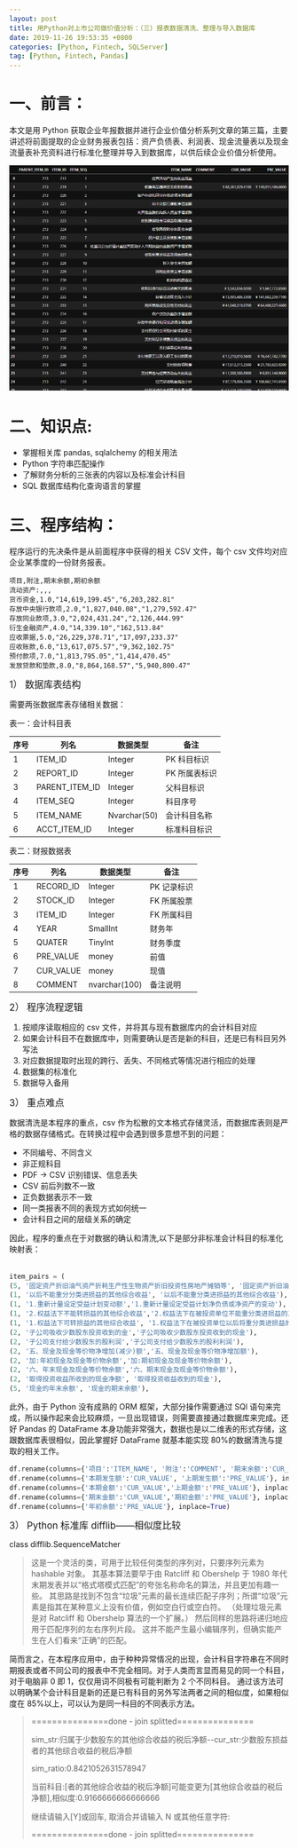 ```yaml
---
layout: post
title: 用Python对上市公司做价值分析：（三）报表数据清洗、整理与导入数据库
date: 2019-11-26 19:53:35 +0800
categories: [Python, Fintech, SQLServer]
tag: [Python, Fintech, Pandas]
---
```


# 一、前言：

本文是用 Python 获取企业年报数据并进行企业价值分析系列文章的第三篇，主要讲述将前面提取的企业财务报表包括：资产负债表、利润表、现金流量表以及现金流量表补充资料进行标准化整理并导入到数据库，以供后续企业价值分析使用。

![财务数据清洗整理](/assets/images/dbtbl.png)

# 二、知识点:

- 掌握相关库 pandas, sqlalchemy 的相关用法
- Python 字符串匹配操作
- 了解财务分析的三张表的内容以及标准会计科目
- SQL 数据库结构化查询语言的掌握

<!--more-->

# 三、程序结构：

程序运行的先决条件是从前面程序中获得的相关 CSV 文件，每个 csv 文件均对应企业某季度的一份财务报表。

```csv
项目,附注,期末余额,期初余额
流动资产:,,,
货币资金,1.0,"14,619,199.45","6,203,282.81"
存放中央银行款项,2.0,"1,827,040.08","1,279,592.47"
存放同业款项,3.0,"2,024,431.24","2,126,444.99"
衍生金融资产,4.0,"14,339.10","162,513.84"
应收票据,5.0,"26,229,378.71","17,097,233.37"
应收账款,6.0,"13,617,075.57","9,362,102.75"
预付款项,7.0,"1,813,795.05","1,414,470.45"
发放贷款和垫款,8.0,"8,864,168.57","5,940,800.47"

```

<big>1） 数据库表结构</big>

需要两张数据库表存储相关数据：

表一：会计科目表

| 序号 | 列名           | 数据类型     | 备注          |
| ---- | -------------- | ------------ | ------------- |
| 1    | ITEM_ID        | Integer      | PK 科目标识   |
| 2    | REPORT_ID      | Integer      | PK 所属表标识 |
| 3    | PARENT_ITEM_ID | Integer      | 父科目标识    |
| 4    | ITEM_SEQ       | Integer      | 科目序号      |
| 5    | ITEM_NAME      | Nvarchar(50) | 会计科目名称  |
| 6    | ACCT_ITEM_ID   | Integer      | 标准科目标识  |

表二：财报数据表

| 序号 | 列名      | 数据类型      | 备注        |
| ---- | --------- | ------------- | ----------- |
| 1    | RECORD_ID | Integer       | PK 记录标识 |
| 2    | STOCK_ID  | Integer       | FK 所属股票 |
| 3    | ITEM_ID   | Integer       | FK 所属科目 |
| 4    | YEAR      | SmallInt      | 财务年      |
| 5    | QUATER    | TinyInt       | 财务季度    |
| 6    | PRE_VALUE | money         | 前值        |
| 7    | CUR_VALUE | money         | 现值        |
| 8    | COMMENT   | nvarchar(100) | 备注说明    |

<big>2） 程序流程逻辑</big>

1. 按顺序读取相应的 csv 文件，并将其与现有数据库内的会计科目对应
2. 如果会计科目不在数据库中，则需要确认是否是新的科目，还是已有科目另外写法
3. 对应数据提取时出现的跨行、丢失、不同格式等情况进行相应的处理
4. 数据集的标准化
5. 数据导入备用

<big>3） 重点难点</big>

数据清洗是本程序的重点，csv 作为松散的文本格式存储灵活，而数据库表则是严格的数据存储格式。在转换过程中会遇到很多意想不到的问题：

- 不同编号、不同含义
- 非正规科目
- PDF -> CSV 识别错误、信息丢失
- CSV 前后列数不一致
- 正负数据表示不一致
- 同一类报表不同的表现方式如何统一
- 会计科目之间的层级关系的确定

因此，程序的重点在于对数据的确认和清洗,以下是部分非标准会计科目的标准化映射表：

```python

item_pairs = (
(5, '固定资产折旧油气资产折耗生产性生物资产折旧投资性房地产摊销等', '固定资产折旧油气资产折耗生产性生物资产折旧'),
(1, '以后不能重分分类进损益的其他综合收益', '以后不能重分类进损益的其他综合收益'),
(1, '1.重新计量设定受益计划变动额','1.重新计量设定受益计划净负债或净资产的变动'),
(1, '2.权益法下不能转损益的其他综合收益','2.权益法下在被投资单位不能重分类进损益的其他综合收益中享有的份额'),
(1, '1.权益法下可转损益的其他综合收益', '1.权益法下在被投资单位以后将重分类进损益的其他综合收益中享有的份额'),
(2, '子公司吸收少数股东投资收到的金','子公司吸收少数股东投资收到的现金'),
(2, '子公司支付给少数股东的股利润','子公司支付给少数股东的股利利润'),
(2, '五、现金及现金等价物净增加(减少)额','五、现金及现金等价物净增加额'),
(2, '加:年初现金及现金等价物余额','加:期初现金及现金等价物余额'),
(2, '六、年末现金及现金等价物余额','六、期末现金及现金等价物余额'),
(2, '取得投资收益所收到的现金净额', '取得投资收益收到的现金'),
(5, '现金的年末余额', '现金的期末余额'),

```

此外，由于 Python 没有成熟的 ORM 框架，大部分操作需要通过 SQl 语句来完成，所以操作起来会比较麻烦，一旦出现错误，则需要直接通过数据库来完成。还好 Pandas 的 DataFrame 本身功能非常强大，数据也是以二维表的形式存储，这跟数据库表很相似，因此掌握好 DataFrame 就基本能实现 80%的数据清洗与提取的相关工作。

```python
df.rename(columns={'项目':'ITEM_NAME', '附注':'COMMENT', '期末余额':'CUR_VALUE','期初余额':'PRE_VALUE'}, inplace=True) #资产负债表
df.rename(columns={'本期发生额':'CUR_VALUE', '上期发生额':'PRE_VALUE'}, inplace=True) #利润表
df.rename(columns={'本期金额':'CUR_VALUE','上期金额':'PRE_VALUE'}, inplace=True) #利润表\现金流量表
df.rename(columns={'期末金额':'CUR_VALUE','期初金额':'PRE_VALUE'}, inplace=True) #利润表\现金流量表-600498
df.rename(columns={'年初余额':'PRE_VALUE'}, inplace=True)

```

<big>3） Python 标准库 difflib——相似度比较</big>

class difflib.SequenceMatcher

> 这是一个灵活的类，可用于比较任何类型的序列对，只要序列元素为 hashable 对象。 其基本算法要早于由 Ratcliff 和 Obershelp 于 1980 年代末期发表并以“格式塔模式匹配”的夸张名称命名的算法，并且更加有趣一些。 其思路是找到不包含“垃圾”元素的最长连续匹配子序列；所谓“垃圾”元素是指其在某种意义上没有价值，例如空白行或空白符。 （处理垃圾元素是对 Ratcliff 和 Obershelp 算法的一个扩展。） 然后同样的思路将递归地应用于匹配序列的左右序列片段。 这并不能产生最小编辑序列，但确实能产生在人们看来“正确”的匹配。

简而言之，在本程序应用中，由于种种异常情况的出现，会计科目字符串在不同时期报表或者不同公司的报表中不完全相同。对于人类而言显而易见的同一个科目，对于电脑非 0 即 1，仅仅用词不同极有可能判断为 2 个不同科目。
通过该方法可以明确某个会计科目是新的还是已有科目的另外写法两者之间的相似度，如果相似度在 85%以上，可以认为是同一科目的不同表示方法。

> ===============done - join splitted===============
>
> sim_str:归属于少数股东的其他综合收益的税后净额--cur_str:少数股东损益者的其他综合收益的税后净额
>
> sim_ratio:0.8421052631578947
>
> 当前科目:[者的其他综合收益的税后净额]可能变更为[其他综合收益的税后净额],相似度:0.9166666666666666
>
> 继续请输入[Y]或回车, 取消合并请输入 N 或其他任意字符:
>
> ===============done - join splitted===============
